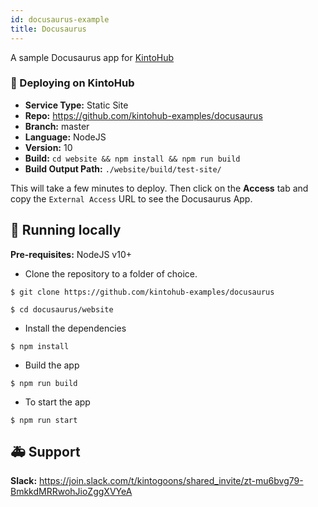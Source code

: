 ```yaml
---
id: docusaurus-example
title: Docusaurus
---
```


A sample Docusaurus app for [KintoHub](https://kintohub.com)

### :rocket: Deploying on KintoHub

- **Service Type:** Static Site
- **Repo:** https://github.com/kintohub-examples/docusaurus
- **Branch:** master
- **Language:** NodeJS
- **Version:** 10
- **Build:** `cd website && npm install && npm run build`
- **Build Output Path:** `./website/build/test-site/`

This will take a few minutes to deploy. Then click on the **Access** tab and copy the `External Access` URL to see the Docusaurus App.

## :hammer: Running locally

**Pre-requisites:** NodeJS v10+

- Clone the repository to a folder of choice.

```
$ git clone https://github.com/kintohub-examples/docusaurus

$ cd docusaurus/website
```

- Install the dependencies

```
$ npm install
```

- Build the app

```
$ npm run build
```

- To start the app

```
$ npm run start
```

## :ambulance: Support

**Slack:** https://join.slack.com/t/kintogoons/shared_invite/zt-mu6bvg79-BmkkdMRRwohJioZggXVYeA
